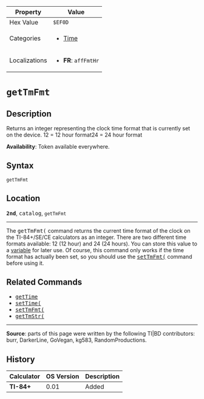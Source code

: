 | Property      | Value |
|---------------|-------|
| Hex Value     | `$EF0D`|
| Categories    | <ul><li>[Time](<../categories/Time.md>)</li></ul> |
| Localizations | <ul><li><b>FR</b>: `affFmtHr`</li></ul> |

# `getTmFmt`

## Description
Returns an integer representing the clock time format that is currently set on the device.
12 = 12 hour format24 = 24 hour format


<b>Availability</b>: Token available everywhere.

## Syntax
`getTmFmt`

## Location
<tt><kbd><b>2nd</b></kbd></tt>, <kbd>catalog</kbd>, `getTmFmt`
<hr>

The <tt>getTmFmt(</tt> command returns the current time format of the clock on the TI-84+/SE/CE calculators as an integer. There are two different time formats available: 12 (12 hour) and 24 (24 hours). You can store this value to a [variable](variables) for later use. Of course, this command only works if the time format has actually been set, so you should use the <tt><a href="setTmFmt(.md">setTmFmt(</a></tt> command before using it.

## Related Commands

*   <tt><a href="getTime.md">getTime</a></tt>
*   <tt><a href="setTime(.md">setTime(</a></tt>
*   <tt><a href="setTmFmt(.md">setTmFmt(</a></tt>
*   <tt><a href="getTmStr(.md">getTmStr(</a></tt>

* * *

**Source**: parts of this page were written by the following TI|BD contributors: burr, DarkerLine, GoVegan, kg583, RandomProductions.

## History
| Calculator | OS Version | Description |
|------------|------------|-------------|
| <b>TI-84+</b> | 0.01 | Added |


